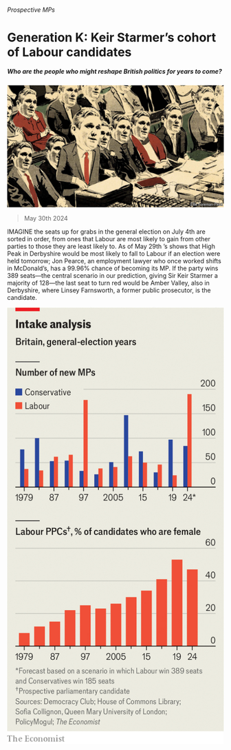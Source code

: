 ###### Prospective MPs

# Generation K: Keir Starmer’s cohort of Labour candidates 

##### Who are the people who might reshape British politics for years to come? 

![image](images/20240601_BRD001.jpg) 

> May 30th 2024 

IMAGINE the seats up for grabs in the general election on July 4th are sorted in order, from ones that Labour are most likely to gain from other parties to those they are least likely to. As of May 29th ’s  shows that High Peak in Derbyshire would be most likely to fall to Labour if an election were held tomorrow; Jon Pearce, an employment lawyer who once worked shifts in McDonald’s, has a 99.96% chance of becoming its MP. If the party wins 389 seats—the central scenario in our prediction, giving Sir Keir Starmer a majority of 128—the last seat to turn red would be Amber Valley, also in Derbyshire, where Linsey Farnsworth, a former public prosecutor, is the candidate. 

![image](images/20240601_BRC150.png) 



